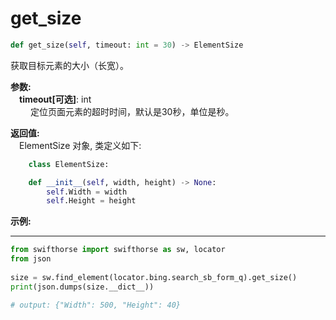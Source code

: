 # get_size
```python
def get_size(self, timeout: int = 30) -> ElementSize
```

获取目标元素的大小（长宽）。

**参数:**   
    &emsp;**timeout[可选]**: int  
        &emsp;&emsp; 定位页面元素的超时时间，默认是30秒，单位是秒。

**返回值:**  
    &emsp;ElementSize 对象, 类定义如下: 
```python
    class ElementSize:

    def __init__(self, width, height) -> None:
        self.Width = width
        self.Height = height
```

**示例:**
***
```python
from swifthorse import swifthorse as sw, locator
from json
    
size = sw.find_element(locator.bing.search_sb_form_q).get_size()
print(json.dumps(size.__dict__))

# output: {"Width": 500, "Height": 40}

```